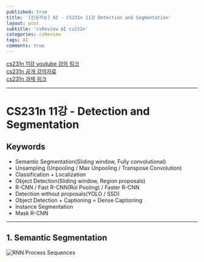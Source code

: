 ```yaml
---
published: true
title: '[인공지능] AI - CS231n 11강 Detection and Segmentation'
layout: post
subtitle: 'csReview AI cs231n'
categories: csReview
tags: AI
comments: true
---
```


[cs231n 11강 youtube 강의 링크](https://www.youtube.com/watch?v=6niqTuYFZLQ&t=2376s)  
[cs231n 공개 강의자료](http://cs231n.stanford.edu/slides/)  
[cs231n 과제 링크](https://cs231n.github.io/assignments2021/assignment1/#setup)  

---
# CS231n 11강 - Detection and Segmentation

## Keywords
- Semantic Segmentation(Sliding window, Fully convolutional)
- Unsampling (Unpooling / Max Unpooling / Transpose Convolution)
- Classification + Localization
- Object Detection(Sliding window, Region proposals)
- R-CNN / Fast R-CNN(Rol Pooling) / Faster R-CNN
- Detection without proposals(YOLO / SSD)
- Object Detection + Captioning = Dense Captioning
- Instance Segmentation
- Mask R-CNN

---

## 1. Semantic Segmentation
![RNN Process Sequences](https://sundongkim-dev.github.io/assets/img/AI/RNN-Sequence.png)  
